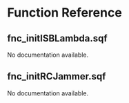 # Function Reference

## fnc_initISBLambda.sqf

No documentation available.

## fnc_initRCJammer.sqf

No documentation available.

